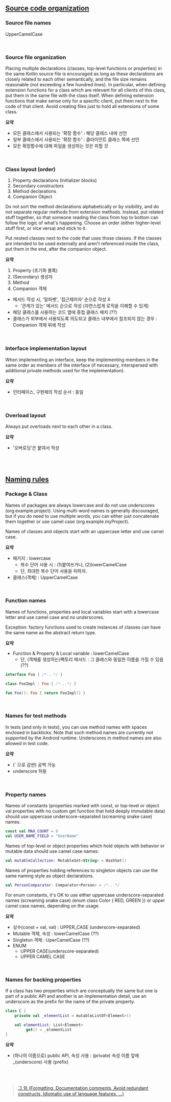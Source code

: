 ## [Source code organization](https://kotlinlang.org/docs/coding-conventions.html#source-code-organization)

### Source file names

UpperCamelCase

<br>

### Source file organization

Placing multiple declarations (classes, top-level functions or properties) in the same Kotlin source file is encouraged as long as these declarations are closely related to each other semantically, and the file size remains reasonable (not exceeding a few hundred lines).
In particular, when defining extension functions for a class which are relevant for all clients of this class, put them in the same file with the class itself. When defining extension functions that make sense only for a specific client, put them next to the code of that client. Avoid creating files just to hold all extensions of some class.

**요약**

- 모든 클래스에서 사용되는 '확장 함수' : 해당 클래스 내에 선언
- 일부 클래스에서 사용되는 '확장 함수' : 클라이언트 클래스 쪽에 선언
- 모든 확장함수에 대해 파일을 생성하는 것은 피할 것 

<br>

### Class layout (order)
 
1. Property declarations (Initializer blocks)
2. Secondary constructors
3. Method declarations
4. Companion Object

Do not sort the method declarations alphabetically or by visibility, and do not separate regular methods from extension methods. Instead, put related stuff together, so that someone reading the class from top to bottom can follow the logic of what's happening. Choose an order (either higher-level stuff first, or vice versa) and stick to it.

Put nested classes next to the code that uses those classes. If the classes are intended to be used externally and aren't referenced inside the class, put them in the end, after the companion object.

**요약**

1. Property (초기화 블록)
2. (Secondary) 생성자
3. Method
4. Companion 객체

- 메서드 작성 시, '알파벳', '접근제어자' 순으로 작성 X
  - '관계가 있는' 메서드 순으로 작성 (자연스럽게 로직을 이해할 수 있게)
- 해당 클래스를 사용하는 코드 옆에 중첩 클래스 배치 (??)
- 클래스가 외부에서 사용되도록 의도되고 클래스 내부에서 참조되지 않는 경우 : Companion 객체 뒤에 작성

<br>

### Interface implementation layout

When implementing an interface, keep the implementing members in the same order as members of the interface (if necessary, interspersed with additional private methods used for the implementation).

**요약**

- 인터페이스, 구현체의 작성 순서 : 동일

<br>

### Overload layout

Always put overloads next to each other in a class.

**요약**

- '오버로딩'은 붙여서 작성

<br><br>

## [Naming rules](https://kotlinlang.org/docs/coding-conventions.html#naming-rules)

### Package & Class

Names of packages are always lowercase and do not use underscores (org.example.project). Using multi-word names is generally discouraged, but if you do need to use multiple words, you can either just concatenate them together or use camel case (org.example.myProject).

Names of classes and objects start with an uppercase letter and use camel case.

**요약**

- 패키지 : lowercase
  - 복수 단어 사용 시 : (1)붙여쓰거나, (2)lowerCamelCase
  - 단, 최대한 복수 단어 사용을 피하자.
- 클래스(객체) : UpperCamelCase

<br>

### Function names

Names of functions, properties and local variables start with a lowercase letter and use camel case and no underscores.

Exception: factory functions used to create instances of classes can have the same name as the abstract return type.

**요약**

- Function & Property & Local variable : lowerCamelCase
  - 단, (객체를 생성하는)팩토리 메서드 : 그 클래스와 동일한 이름을 가질 수 있음 (??)

```kt
interface Foo { /*...*/ }

class FooImpl : Foo { /*...*/ }

fun Foo(): Foo { return FooImpl() }
```

<br>

### Names for test methods

In tests (and only in tests), you can use method names with spaces enclosed in backticks. Note that such method names are currently not supported by the Android runtime. Underscores in method names are also allowed in test code.

**요약**

- (\` 으로 감싼) 공백 가능
- underscore 허용

<br>

### Property names

Names of constants (properties marked with const, or top-level or object val properties with no custom get function that hold deeply immutable data) should use uppercase underscore-separated (screaming snake case) names.

```kt
const val MAX_COUNT = 8
val USER_NAME_FIELD = "UserName"
```

Names of top-level or object properties which hold objects with behavior or mutable data should use camel case names:

```kt
val mutableCollection: MutableSet<String> = HashSet()
```

Names of properties holding references to singleton objects can use the same naming style as object declarations.

```kt
val PersonComparator: Comparator<Person> = /*...*/
```

For enum constants, it's OK to use either uppercase underscore-separated names (screaming snake case) (enum class Color { RED, GREEN }) or upper camel case names, depending on the usage.

**요약**

- 상수(const + val, val) : UPPER_CASE (underscore-separated)
- Mutable 객체, 속성 : lowerCamelCase (??)
- Singleton 객체 : UperCamelCase (??)
- ENUM 
  - UPPER CASE(underscore-separated)
  - UPPER CAMEL CASE

<br>

### Names for backing properties

If a class has two properties which are conceptually the same but one is part of a public API and another is an implementation detail, use an underscore as the prefix for the name of the private property.

```kt
class C {
    private val _elementList = mutableListOf<Element>()

    val elementList: List<Element>
         get() = _elementList
}
```

**요약**
- (하나의 이름으로) public API, 속성 사용 : (private) 속성 이름 앞에 _(underscore) 사용 (prefix)


<br><br>

> [그 외 (Formatting, Documentation comments, Avoid redundant constructs, Idiomatic use of language features, ...)](https://kotlinlang.org/docs/coding-conventions.html#formatting)
